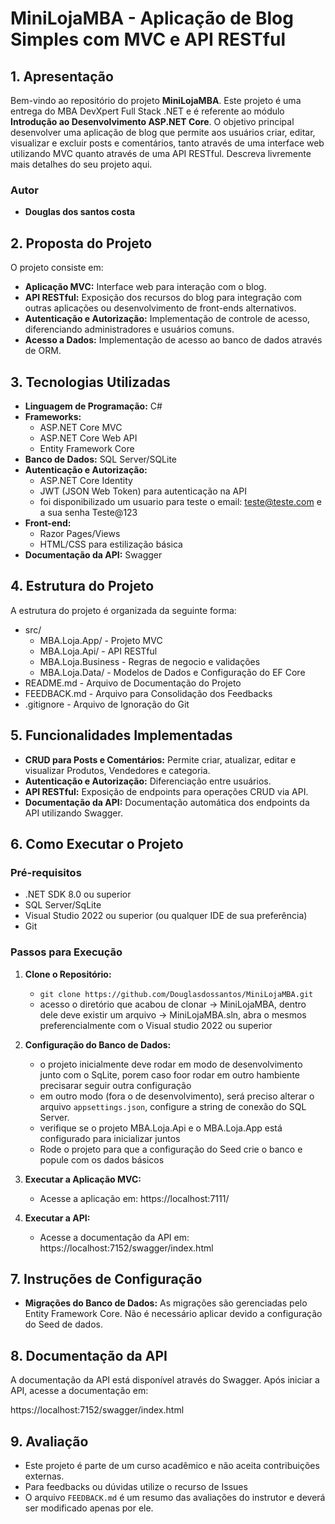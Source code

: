 # **MiniLojaMBA - Aplicação de Blog Simples com MVC e API RESTful**

## **1. Apresentação**

Bem-vindo ao repositório do projeto **MiniLojaMBA**. Este projeto é uma entrega do MBA DevXpert Full Stack .NET e é referente ao módulo **Introdução ao Desenvolvimento ASP.NET Core**.
O objetivo principal desenvolver uma aplicação de blog que permite aos usuários criar, editar, visualizar e excluir posts e comentários, tanto através de uma interface web utilizando MVC quanto através de uma API RESTful.
Descreva livremente mais detalhes do seu projeto aqui.

### **Autor**
- **Douglas dos santos costa**


## **2. Proposta do Projeto**

O projeto consiste em:

- **Aplicação MVC:** Interface web para interação com o blog.
- **API RESTful:** Exposição dos recursos do blog para integração com outras aplicações ou desenvolvimento de front-ends alternativos.
- **Autenticação e Autorização:** Implementação de controle de acesso, diferenciando administradores e usuários comuns.
- **Acesso a Dados:** Implementação de acesso ao banco de dados através de ORM.

## **3. Tecnologias Utilizadas**

- **Linguagem de Programação:** C#
- **Frameworks:**
  - ASP.NET Core MVC
  - ASP.NET Core Web API
  - Entity Framework Core
- **Banco de Dados:** SQL Server/SQLite
- **Autenticação e Autorização:**
  - ASP.NET Core Identity
  - JWT (JSON Web Token) para autenticação na API
  - foi disponibilizado um usuario para teste o email: teste@teste.com e a sua senha Teste@123
- **Front-end:**
  - Razor Pages/Views
  - HTML/CSS para estilização básica
- **Documentação da API:** Swagger

## **4. Estrutura do Projeto**

A estrutura do projeto é organizada da seguinte forma:


- src/
  - MBA.Loja.App/ - Projeto MVC
  - MBA.Loja.Api/ - API RESTful
  - MBA.Loja.Business - Regras  de negocio e validações 
  - MBA.Loja.Data/ - Modelos de Dados e Configuração do EF Core
- README.md - Arquivo de Documentação do Projeto
- FEEDBACK.md - Arquivo para Consolidação dos Feedbacks
- .gitignore - Arquivo de Ignoração do Git

## **5. Funcionalidades Implementadas**

- **CRUD para Posts e Comentários:** Permite criar, atualizar, editar e visualizar Produtos, Vendedores e categoria.
- **Autenticação e Autorização:** Diferenciação entre usuários.
- **API RESTful:** Exposição de endpoints para operações CRUD via API.
- **Documentação da API:** Documentação automática dos endpoints da API utilizando Swagger.

## **6. Como Executar o Projeto**

### **Pré-requisitos**

- .NET SDK 8.0 ou superior
- SQL Server/SqLite
- Visual Studio 2022 ou superior (ou qualquer IDE de sua preferência)
- Git

### **Passos para Execução**

1. **Clone o Repositório:**
   - `git clone https://github.com/Douglasdossantos/MiniLojaMBA.git`
   - acesso o diretório que acabou de clonar -> MiniLojaMBA, dentro dele deve existir um arquivo -> MiniLojaMBA.sln, abra o mesmos preferencialmente com o Visual studio 2022 ou superior

2. **Configuração do Banco de Dados:**
   - o projeto inicialmente deve rodar em modo de desenvolvimento junto com o SqLite, porem caso foor rodar em outro hambiente precisarar seguir outra configuração 
   - em outro modo (fora o de desenvolvimento), será preciso alterar o arquivo `appsettings.json`, configure a string de conexão do SQL Server.
   - verifique se o projeto MBA.Loja.Api e o MBA.Loja.App está configurado para inicializar juntos
   - Rode o projeto para que a configuração do Seed crie o banco e popule com os dados básicos

3. **Executar a Aplicação MVC:**
   - Acesse a aplicação em: https://localhost:7111/

4. **Executar a API:**
   - Acesse a documentação da API em: https://localhost:7152/swagger/index.html

## **7. Instruções de Configuração**
- **Migrações do Banco de Dados:** As migrações são gerenciadas pelo Entity Framework Core. Não é necessário aplicar devido a configuração do Seed de dados.

## **8. Documentação da API**

A documentação da API está disponível através do Swagger. Após iniciar a API, acesse a documentação em:

https://localhost:7152/swagger/index.html

## **9. Avaliação**

- Este projeto é parte de um curso acadêmico e não aceita contribuições externas. 
- Para feedbacks ou dúvidas utilize o recurso de Issues
- O arquivo `FEEDBACK.md` é um resumo das avaliações do instrutor e deverá ser modificado apenas por ele.
